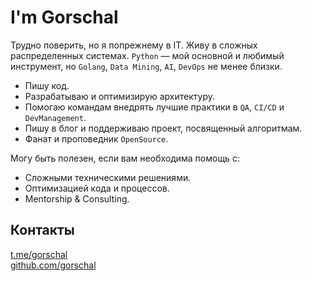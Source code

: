 # I'm Gorschal

Трудно поверить, но я попрежнему в IT. Живу в сложных распределенных системах. `Python` — мой основной и любимый инструмент, но `Golang`, `Data Mining`, `AI`, `DevOps` не менее близки.

- Пишу код.
- Разрабатываю и оптимизирую архитектуру.
- Помогаю командам внедрять лучшие практики в `QA`, `CI/CD` и `DevManagement`.
- Пишу в блог и поддерживаю проект, посвященный алгоритмам.
- Фанат и проповедник `OpenSource`.

Могу быть полезен, если вам необходима помощь с:

- Сложными техническими решениями.
- Оптимизацией кода и процессов.
- Mentorship & Consulting.

## Контакты

[t.me/gorschal](https://t.me/gorschal)  
[github.com/gorschal](https://github.com/gorschal)
